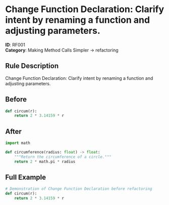 # Change Function Declaration: Clarify intent by renaming a function and adjusting parameters.

**ID**: RF001  
**Category**: Making Method Calls Simpler → refactoring

## Rule Description
Change Function Declaration: Clarify intent by renaming a function and adjusting parameters.

## Before
```python
def circum(r):
    return 2 * 3.14159 * r
```

## After  
```python
import math

def circumference(radius: float) -> float:
    """Return the circumference of a circle."""
    return 2 * math.pi * radius
```

## Full Example
```python
# Demonstration of Change Function Declaration before refactoring
def circum(r):
    return 2 * 3.14159 * r
```
